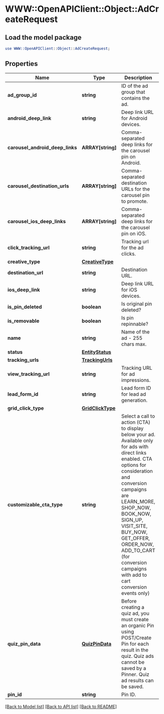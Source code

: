 # WWW::OpenAPIClient::Object::AdCreateRequest

## Load the model package
```perl
use WWW::OpenAPIClient::Object::AdCreateRequest;
```

## Properties
Name | Type | Description | Notes
------------ | ------------- | ------------- | -------------
**ad_group_id** | **string** | ID of the ad group that contains the ad. | 
**android_deep_link** | **string** | Deep link URL for Android devices. | [optional] 
**carousel_android_deep_links** | **ARRAY[string]** | Comma-separated deep links for the carousel pin on Android. | [optional] 
**carousel_destination_urls** | **ARRAY[string]** | Comma-separated destination URLs for the carousel pin to promote. | [optional] 
**carousel_ios_deep_links** | **ARRAY[string]** | Comma-separated deep links for the carousel pin on iOS. | [optional] 
**click_tracking_url** | **string** | Tracking url for the ad clicks. | [optional] 
**creative_type** | [**CreativeType**](CreativeType.md) |  | 
**destination_url** | **string** | Destination URL. | [optional] 
**ios_deep_link** | **string** | Deep link URL for iOS devices. | [optional] 
**is_pin_deleted** | **boolean** | Is original pin deleted? | [optional] 
**is_removable** | **boolean** | Is pin repinnable? | [optional] 
**name** | **string** | Name of the ad - 255 chars max. | [optional] 
**status** | [**EntityStatus**](EntityStatus.md) |  | [optional] 
**tracking_urls** | [**TrackingUrls**](TrackingUrls.md) |  | [optional] 
**view_tracking_url** | **string** | Tracking URL for ad impressions. | [optional] 
**lead_form_id** | **string** | Lead form ID for lead ad generation. | [optional] 
**grid_click_type** | [**GridClickType**](GridClickType.md) |  | [optional] 
**customizable_cta_type** | **string** | Select a call to action (CTA) to display below your ad. Available only for ads with direct links enabled. CTA options for consideration and conversion campaigns are LEARN_MORE, SHOP_NOW, BOOK_NOW, SIGN_UP, VISIT_SITE, BUY_NOW, GET_OFFER, ORDER_NOW, ADD_TO_CART (for conversion campaigns with add to cart conversion events only) | [optional] 
**quiz_pin_data** | [**QuizPinData**](QuizPinData.md) | Before creating a quiz ad, you must create an organic Pin using POST/Create Pin for each result in the quiz. Quiz ads cannot be saved by a Pinner. Quiz ad results can be saved. | [optional] 
**pin_id** | **string** | Pin ID. | 

[[Back to Model list]](../README.md#documentation-for-models) [[Back to API list]](../README.md#documentation-for-api-endpoints) [[Back to README]](../README.md)


